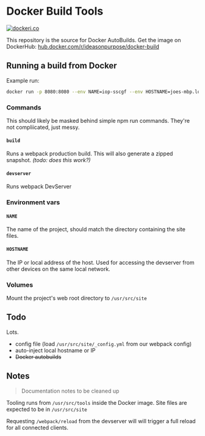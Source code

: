 # Docker Build Tools

[![dockeri.co](http://dockeri.co/image/ideasonpurpose/docker-build)](https://hub.docker.com/r/ideasonpurpose/docker-build)

This repository is the source for Docker AutoBuilds. Get the image on DockerHub: [hub.docker.com/r/ideasonpurpose/docker-build](https://hub.docker.com/r/ideasonpurpose/docker-build)

## Running a build from Docker

Example run:

```sh
docker run -p 8080:8080 --env NAME=iop-sscgf --env HOSTNAME=joes-mbp.local -v $PWD:/usr/src/site ideasonpurpose/docker-build npm run devserver
```

### Commands

This should likely be masked behind simple npm run commands. They're not compliicated, just messy.

#### `build`

Runs a webpack production build. This will also generate a zipped snapshot. _(todo: does this work?)_

#### `devserver`

Runs webpack DevServer

### Environment vars

#### `NAME`

The name of the project, should match the directory containing the site files.

#### `HOSTNAME`

The IP or local address of the host. Used for accessing the devserver from other devices on the same local network.

### Volumes

Mount the project's web root directory to `/usr/src/site`

## Todo

Lots.

- config file (load `/usr/src/site/_config.yml` from our webpack config)
- auto-inject local hostname or IP
- ~~Docker autobuilds~~

## Notes

> Documentation notes to be cleaned up

Tooling runs from `/usr/src/tools` inside the Docker image. Site files are expected to be in `/usr/src/site`

Requesting `/webpack/reload` from the devserver will will trigger a full reload for all connected clients.
